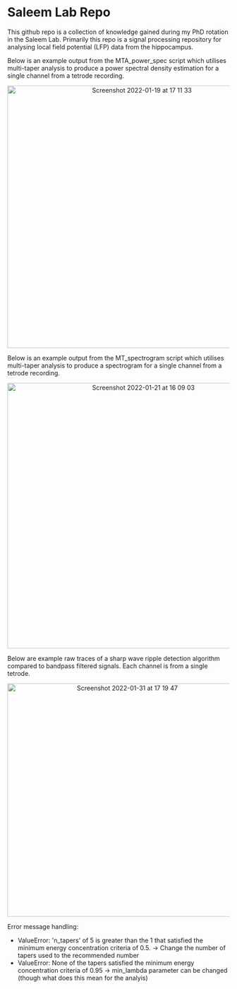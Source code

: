 # Saleem Lab Repo

This github repo is a collection of knowledge gained during my PhD rotation in the Saleem Lab. Primarily this repo is a signal processing repository for analysing local field potential (LFP) data from the hippocampus.

Below is an example output from the MTA_power_spec script which utilises multi-taper analysis to produce a power spectral density estimation for a single channel from a tetrode recording.

<p align="center">
  <img width="594" alt="Screenshot 2022-01-19 at 17 11 33" src="https://user-images.githubusercontent.com/22481774/150185078-69f7e938-2b90-4b9a-908c-fb21c8ac0793.png">
</p>

Below is an example output from the MT_spectrogram script which utilises multi-taper analysis to produce a spectrogram for a single channel from a tetrode recording.

<p align="center">
  <img width="601" alt="Screenshot 2022-01-21 at 16 09 03" src="https://user-images.githubusercontent.com/22481774/150560602-ded88fba-0434-4d21-a260-2c598f3c338c.png">
</p>

Below are example raw traces of a sharp wave ripple detection algorithm compared to bandpass filtered signals. Each channel is from a single tetrode.

<p align="center">
  <img width="528" alt="Screenshot 2022-01-31 at 17 19 47" src="https://user-images.githubusercontent.com/22481774/151986847-94992946-ac9d-48a3-a4e9-1c3248012d6e.png">
</p>

Error message handling:
+ ValueError: 'n_tapers' of 5 is greater than the 1 that satisfied the minimum energy concentration criteria of 0.5. -> Change the number of tapers used to the recommended number
+ ValueError: None of the tapers satisfied the minimum energy concentration criteria of 0.95 -> min_lambda parameter can be changed (though what does this mean for the analyis)
